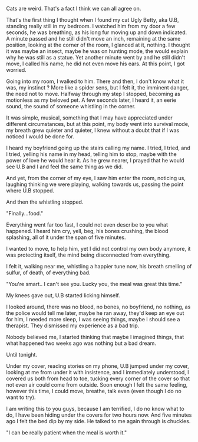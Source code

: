 Cats are weird. That's a fact I think we can all agree on. 

That's the first thing I thought when I found my cat Ugly Betty, aka U.B, standing really still in my bedroom. I watched him from my door a few seconds, he was breathing, as his long fur moving up and down indicated. A minute passed and he still didn't move an inch, remaining at the same position, looking at the corner of the room, I glanced at it, nothing. I thought it was maybe an insect, maybe he was on hunting mode, the would explain why he was still as a statue. Yet another minute went by and he still didn't move, I called his name, he did not even move his ears. At this point, I got worried.

Going into my room, I walked to him. There and then, I don't know what it was, my instinct ? More like a spider sens, but I felt it, the imminent danger, the need not to move. Halfway through my step I stopped, becoming as motionless as my beloved pet. A few seconds later, I heard it, an eerie sound, the sound of someone whistling in the corner.

It was simple, musical, something that I may have appreciated under different circumstances, but at this point, my body went into survival mode, my breath grew quieter and quieter, I knew without a doubt that if I was noticed I would be done for.

I heard my boyfriend going up the stairs calling my name. I tried, I tried, and I tried, yelling his name in my head, telling him to stop, maybe with the power of love he would hear it. As he grew nearer, I prayed that he would see U.B and I and feel the same thing as we did.

And yet, from the corner of my eye, I saw him enter the room, noticing us, laughing thinking we were playing, walking towards us, passing the point where U.B stopped.

And then the whistling stopped.

"Finally...food." 

Everything went far too fast, I could not even describe to you what happened. I heard him cry, yell, beg, his bones crushing, the blood splashing, all of it under the span of five minutes.

I wanted to move, to help him, yet I did not control my own body anymore, it was protecting itself, the mind being disconnected from everything. 

I felt it, walking near me, whistling a happier tune now, his breath smelling of sulfur, of death, of everything bad. 

"You're smart.. I can't see you. Lucky you, the meal was great this time." 

My knees gave out, U.B started licking himself. 

I looked around, there was no blood, no bones, no boyfriend, no nothing, as the police would tell me later, maybe he ran away, they'd keep an eye out for him, I needed more sleep, I was seeing things, maybe I should see a therapist. They dismissed my experience as a bad trip.

Nobody believed me, I started thinking that maybe I imagined things, that what happened two weeks ago was nothing but a bad dream.

Until tonight. 

Under my cover, reading stories on my phone, U.B jumped under my cover, looking at me from under it with insistence, and I immediately understood, I covered us both from head to toe, tucking every corner of the cover so that not even air could come from outside. Soon enough I felt the same feeling, however this time, I could move, breathe, talk even (even though I do no want to try). 

I am writing this to you guys, because I am terrified, I do no know what to do, I have been hiding under the covers for two hours now. And five minutes ago I felt the bed dip by my side. He talked to me again through is chuckles. 

"I can be really patient when the meal is worth it."